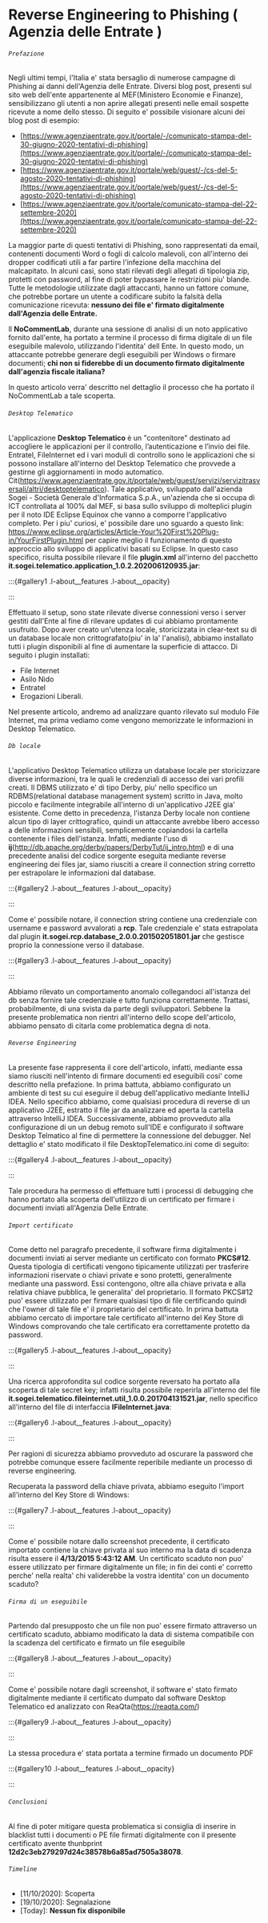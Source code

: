 ﻿# Reverse Engineering to Phishing ( Agenzia delle Entrate )

###### `Prefazione`

Negli ultimi tempi, l'Italia e' stata bersaglio di numerose campagne di Phishing ai danni dell'Agenzia delle Entrate.
Diversi blog post, presenti sul sito web dell'ente appartenente al MEF(Ministero Economie e Finanze), sensibilizzano gli utenti a non aprire allegati presenti nelle email sospette ricevute a nome dello stesso.
Di seguito e' possibile visionare alcuni dei blog post di esempio:

- [https://www.agenziaentrate.gov.it/portale/-/comunicato-stampa-del-30-giugno-2020-tentativi-di-phishing](https://www.agenziaentrate.gov.it/portale/-/comunicato-stampa-del-30-giugno-2020-tentativi-di-phishing)
- [https://www.agenziaentrate.gov.it/portale/web/guest/-/cs-del-5-agosto-2020-tentativi-di-phishing](https://www.agenziaentrate.gov.it/portale/web/guest/-/cs-del-5-agosto-2020-tentativi-di-phishing)
- [https://www.agenziaentrate.gov.it/portale/comunicato-stampa-del-22-settembre-2020](https://www.agenziaentrate.gov.it/portale/comunicato-stampa-del-22-settembre-2020)

La maggior parte di questi tentativi di Phishing, sono rappresentati da email, contenenti documenti Word o fogli di calcolo malevoli, con all'interno dei dropper codificati utili a far partire l'infezione della macchina del malcapitato.
In alcuni casi, sono stati rilevati degli allegati di tipologia zip, protetti con password, al fine di poter bypassare le restrizioni piu' blande.
Tutte le metodologie utilizzate dagli attaccanti, hanno un fattore comune, che potrebbe portare un utente a codificare subito la falsità della comunicazione ricevuta: **nessuno dei file e' firmato digitalmente dall'Agenzia delle Entrate.**

Il **NoCommentLab**, durante una sessione di analisi di un noto applicativo fornito dall'ente, ha portato a termine il processo di firma digitale di un file eseguibile malevolo, utilizzando l'identita' dell Ente. In questo modo, un attaccante potrebbe generare degli eseguibili per Windows o firmare documenti; **chi non si fiderebbe di un documento firmato digitalmente dall'agenzia fiscale italiana?**

In questo articolo verra' descritto nel dettaglio il processo che ha portato il NoCommentLab a tale scoperta.

###### `Desktop Telematico`

L'applicazione **Desktop Telematico** è un "contenitore" destinato ad accogliere le applicazioni per il controllo, l’autenticazione e l’invio dei file. Entratel, FileInternet ed i vari moduli di controllo sono le applicazioni che si possono installare all'interno del Desktop Telematico che provvede a gestirne gli aggiornamenti in modo automatico. Cit(https://www.agenziaentrate.gov.it/portale/web/guest/servizi/servizitrasversali/altri/desktoptelematico).
Tale applicativo, sviluppato dall'azienda Sogei - Società Generale d'Informatica S.p.A., un'azienda che si occupa di ICT controllata al 100% dal MEF, si basa sullo sviluppo di molteplici plugin per il noto IDE Eclipse Equinox che vanno a comporre l'applicativo completo.
Per i piu' curiosi, e' possibile dare uno sguardo a questo link: https://www.eclipse.org/articles/Article-Your%20First%20Plug-in/YourFirstPlugin.html per capire meglio il funzionamento di questo approccio allo sviluppo di applicativi basati su Eclipse.
In questo caso specifico, risulta possibile rilevare il file **plugin.xml** all'interno del pacchetto **it.sogei.telematico.application_1.0.2.202006120935.jar**:

:::{#gallery1 .l-about__features .l-about__opacity}

:::

Effettuato il setup, sono state rilevate diverse connessioni verso i server gestiti dall'Ente al fine di rilevare updates di cui abbiamo prontamente usufruito.
Dopo aver creato un'utenza locale, storicizzata in clear-text su di un database locale non crittografato(piu' in la' l'analisi), abbiamo installato tutti i plugin disponibili al fine di aumentare la superficie di attacco.
Di seguito i plugin installati:
- File Internet
- Asilo Nido
- Entratel
- Erogazioni Liberali.

Nel presente articolo, andremo ad analizzare quanto rilevato sul modulo File Internet, ma prima vediamo come vengono memorizzate le informazioni in Desktop Telematico.

###### `Db locale`

L'applicativo Desktop Telematico utilizza un database locale per storicizzare diverse informazioni, tra le quali le credenziali di accesso dei vari profili creati.
Il DBMS utilizzato e' di tipo Derby, piu' nello specifico un RDBMS(relational database management system) scritto in Java, molto piccolo e facilmente integrabile all'interno di un'applicativo J2EE gia' esistente.
Come detto in precedenza, l'istanza Derby locale non contiene alcun tipo di layer crittografico, quindi un attaccante avrebbe libero accesso a delle informazioni sensibili, semplicemente copiandosi la cartella contenente i files dell'istanza.
Infatti, mediante l'uso di **ij**(http://db.apache.org/derby/papers/DerbyTut/ij_intro.html) e di una precedente analisi del codice sorgente eseguita mediante reverse engineering dei files jar, siamo riusciti a creare il connection string corretto per estrapolare le informazioni dal database.

:::{#gallery2 .l-about__features .l-about__opacity}

:::

Come e' possibile notare, il connection string contiene una credenziale con username e password avvalorati a **rcp**. Tale credenziale e' stata estrapolata dal plugin **it.sogei.rcp.database_2.0.0.201502051801.jar** che gestisce proprio la connessione verso il database.

:::{#gallery3 .l-about__features .l-about__opacity}

:::

Abbiamo rilevato un comportamento anomalo collegandoci all'istanza del db senza fornire tale credenziale e tutto funziona correttamente. Trattasi, probabilmente, di una svista da parte degli sviluppatori.
Sebbene la presente problematica non rientri all'interno dello scope dell'articolo, abbiamo pensato di citarla come problematica degna di nota.

###### `Reverse Engineering`

La presente fase rappresenta il core dell'articolo, infatti, mediante essa siamo riusciti nell'intento di firmare documenti ed eseguibili cosi' come descritto nella prefazione.
In prima battuta, abbiamo configurato un ambiente di test su cui eseguire il debug dell'applicativo mediante IntelliJ IDEA. Nello specifico abbiamo, come qualsiasi procedura di reverse di un applicativo J2EE, estratto il file jar da analizzare ed aperta la cartella attraverso IntelliJ IDEA.
Successivamente, abbiamo provveduto alla configurazione di un un debug remoto sull'IDE e configurato il software Desktop Telmatico al fine di permettere la connessione del debugger.
Nel dettaglio e' stato modificato il file DesktopTelematico.ini come di seguito:

:::{#gallery4 .l-about__features .l-about__opacity}

:::

Tale procedura ha permesso di effettuare tutti i processi di debugging che hanno portato alla scoperta dell'utilizzo di un certificato per firmare i documenti inviati all'Agenzia Delle Entrate.

###### `Import certificato`

Come detto nel paragrafo precedente, il software firma digitalmente i documenti inviati ai server mediante un certificato con formato **PKCS#12**.
Questa tipologia di certificati vengono tipicamente utilizzati per trasferire informazioni riservate o chiavi private e sono protetti, generalmente mediante una password.
Essi contengono, oltre alla chiave privata e alla relativa chiave pubblica, le generalita' del proprietario.
Il formato PKCS#12 puo' essere utilizzato per firmare qualsiasi tipo di file certificando quindi che l'owner di tale file e' il proprietario del certificato.
In prima battuta abbiamo cercato di importare tale certificato all'interno del Key Store di Windows comprovando che tale certificato era correttamente protetto da password.

:::{#gallery5 .l-about__features .l-about__opacity}

:::

Una ricerca approfondita sul codice sorgente reversato ha portato alla scoperta di tale secret key; infatti risulta possibile reperirla all'interno del file **it.sogei.telematico.fileinternet.util_1.0.0.201704131521.jar**, nello specifico all'interno del file di interfaccia **IFileInternet.java**:

:::{#gallery6 .l-about__features .l-about__opacity}

:::

Per ragioni di sicurezza abbiamo provveduto ad oscurare la password che potrebbe comunque essere facilmente reperibile mediante un processo di reverse engineering.

Recuperata la password della chiave privata, abbiamo eseguito l'import all'interno del Key Store di Windows:

:::{#gallery7 .l-about__features .l-about__opacity}

:::

Come e' possibile notare dallo screenshot precedente, il certificato importato contiene la chiave privata al suo interno ma la data di scadenza risulta essere il **4/13/2015 5:43:12 AM**. Un certificato scaduto non puo' essere utilizzato per firmare digitalmente un file; in fin dei conti e' corretto perche' nella realta' chi validerebbe la vostra identita' con un documento scaduto?

###### `Firma di un eseguibile`

Partendo dal presupposto che un file non puo' essere firmato attraverso un certificato scaduto, abbiamo modificato la data di sistema compatibile con la scadenza del certificato e firmato un file eseguibile

:::{#gallery8 .l-about__features .l-about__opacity}

:::

Come e' possibile notare dagli screenshot, il software e' stato firmato digitalmente mediante il certificato dumpato dal software Desktop Telematico ed analizzato con ReaQta(https://reaqta.com/)

:::{#gallery9 .l-about__features .l-about__opacity}

:::

La stessa procedura e' stata portata a termine firmado un documento PDF

:::{#gallery10 .l-about__features .l-about__opacity}

:::

###### `Conclusioni`

Al fine di poter mitigare questa problematica si consiglia di inserire in blacklist tutti i documenti o PE file firmati digitalmente con il presente certificato avente thunbprint **12d2c3eb279297d24c38578b6a85ad7505a38078**.

###### `Timeline`

- \[11/10/2020\]: Scoperta
- \[19/10/2020\]: Segnalazione
- \[Today\]: **Nessun fix disponibile**